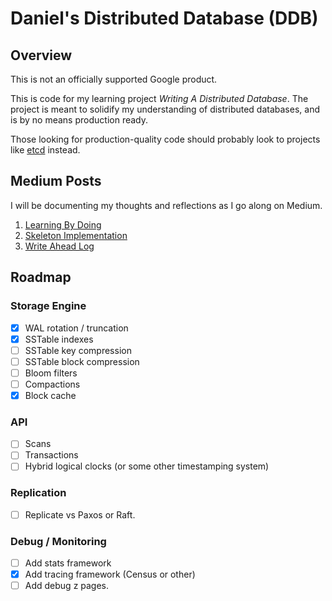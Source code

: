 # Daniel's Distributed Database (DDB)

## Overview

This is not an officially supported Google product.

This is code for my learning project *Writing A Distributed Database*. The project is meant to solidify my understanding of distributed databases, and is by no means production ready.

Those looking for production-quality code should probably look to projects like [etcd](https://github.com/coreos/etcd) instead.

## Medium Posts

I will be documenting my thoughts and reflections as I go along on Medium.

1. [Learning By Doing](https://medium.com/@daniel.chia/writing-a-database-learning-by-doing-72480647b978)
2. [Skeleton Implementation](https://medium.com/@daniel.chia/ddb-part-1-skeleton-implementation-f92ccec3e8e4)
3. [Write Ahead Log](https://medium.com/@daniel.chia/writing-a-database-part-2-write-ahead-log-2463f5cec67a)

## Roadmap

### Storage Engine
 - [x] WAL rotation / truncation
 - [x] SSTable indexes
 - [ ] SSTable key compression
 - [ ] SSTable block compression
 - [ ] Bloom filters
 - [ ] Compactions
 - [x] Block cache

### API
 - [ ] Scans
 - [ ] Transactions
 - [ ] Hybrid logical clocks (or some other timestamping system)

### Replication
 - [ ] Replicate vs Paxos or Raft.

### Debug / Monitoring
 - [ ] Add stats framework
 - [x] Add tracing framework (Census or other)
 - [ ] Add debug z pages.